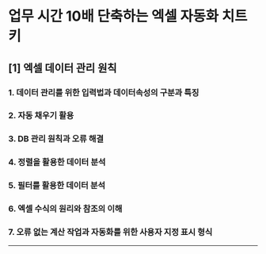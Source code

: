 # 업무 시간 10배 단축하는 엑셀 자동화 치트키

## [1] 엑셀 데이터 관리 원칙

### 1. 데이터 관리를 위한 입력법과 데이터속성의 구분과 특징
### 2. 자동 채우기 활용
### 3. DB 관리 원칙과 오류 해결 
### 4. 정렬을 활용한 데이터 분석
### 5. 필터를 활용한 데이터 분석
### 6. 엑셀 수식의 원리와 참조의 이해
### 7. 오류 없는 계산 작업과 자동화를 위한 사용자 지정 표시 형식

---
